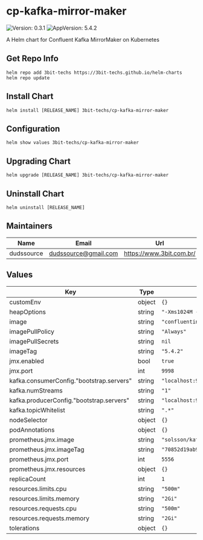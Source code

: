 # cp-kafka-mirror-maker

![Version: 0.3.1](https://img.shields.io/badge/Version-0.3.1-informational?style=flat-square) ![AppVersion: 5.4.2](https://img.shields.io/badge/AppVersion-5.4.2-informational?style=flat-square)

A Helm chart for Confluent Kafka MirrorMaker on Kubernetes

## Get Repo Info
```console
helm repo add 3bit-techs https://3bit-techs.github.io/helm-charts
helm repo update
```

## Install Chart
```console
helm install [RELEASE_NAME] 3bit-techs/cp-kafka-mirror-maker
```

## Configuration
```console
helm show values 3bit-techs/cp-kafka-mirror-maker
```

## Upgrading Chart
```console
helm upgrade [RELEASE_NAME] 3bit-techs/cp-kafka-mirror-maker
```

## Uninstall Chart
```console
helm uninstall [RELEASE_NAME]
```

## Maintainers

| Name | Email | Url |
| ---- | ------ | --- |
| dudssource | dudssource@gmail.com | https://www.3bit.com.br/ |

## Values

| Key | Type | Default | Description |
|-----|------|---------|-------------|
| customEnv | object | `{}` |  |
| heapOptions | string | `"-Xms1024M -Xmx1024M"` |  |
| image | string | `"confluentinc/cp-kafka"` |  |
| imagePullPolicy | string | `"Always"` |  |
| imagePullSecrets | string | `nil` |  |
| imageTag | string | `"5.4.2"` |  |
| jmx.enabled | bool | `true` |  |
| jmx.port | int | `9998` |  |
| kafka.consumerConfig."bootstrap.servers" | string | `"localhost:9094"` |  |
| kafka.numStreams | string | `"1"` |  |
| kafka.producerConfig."bootstrap.servers" | string | `"localhost:9094"` |  |
| kafka.topicWhitelist | string | `".*"` |  |
| nodeSelector | object | `{}` |  |
| podAnnotations | object | `{}` |  |
| prometheus.jmx.image | string | `"solsson/kafka-prometheus-jmx-exporter@sha256"` |  |
| prometheus.jmx.imageTag | string | `"70852d19ab9182c191684a8b08ac831230006d82e65d1db617479ea27884e4e8"` |  |
| prometheus.jmx.port | int | `5556` |  |
| prometheus.jmx.resources | object | `{}` |  |
| replicaCount | int | `1` |  |
| resources.limits.cpu | string | `"500m"` |  |
| resources.limits.memory | string | `"2Gi"` |  |
| resources.requests.cpu | string | `"500m"` |  |
| resources.requests.memory | string | `"2Gi"` |  |
| tolerations | object | `{}` |  |
